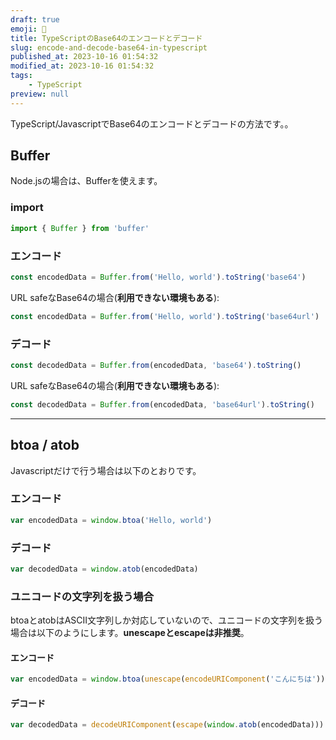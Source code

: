```yaml
---
draft: true
emoji: 🔄
title: TypeScriptのBase64のエンコードとデコード
slug: encode-and-decode-base64-in-typescript
published_at: 2023-10-16 01:54:32
modified_at: 2023-10-16 01:54:32
tags:
    - TypeScript
preview: null
---
```


TypeScript/JavascriptでBase64のエンコードとデコードの方法です。。

## Buffer

Node.jsの場合は、Bufferを使えます。

### import

```typescript
import { Buffer } from 'buffer'
```

### エンコード

```typescript
const encodedData = Buffer.from('Hello, world').toString('base64')
```

URL safeなBase64の場合(**利用できない環境もある**):

```typescript
const encodedData = Buffer.from('Hello, world').toString('base64url')
```

### デコード

```typescript
const decodedData = Buffer.from(encodedData, 'base64').toString()
```

URL safeなBase64の場合(**利用できない環境もある**):

```typescript
const decodedData = Buffer.from(encodedData, 'base64url').toString()
```

----------


## btoa / atob

Javascriptだけで行う場合は以下のとおりです。

### エンコード

```typescript
var encodedData = window.btoa('Hello, world')
```

### デコード

```typescript
var decodedData = window.atob(encodedData)
```

### ユニコードの文字列を扱う場合

btoaとatobはASCII文字列しか対応していないので、ユニコードの文字列を扱う場合は以下のようにします。**unescapeとescapeは非推奨**。

#### エンコード

```typescript
var encodedData = window.btoa(unescape(encodeURIComponent('こんにちは')))
```

#### デコード

```typescript
var decodedData = decodeURIComponent(escape(window.atob(encodedData)))
```
